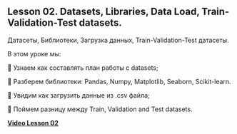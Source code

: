 ## Lesson 02. Datasets, Libraries, Data Load, Train-Validation-Test datasets.  
Датасеты, Библиотеки, Загрузка данных, Train-Validation-Test датасеты.

В этом уроке мы:

📌   Узнаем как составлять план работы с datasets;

📌   Разберем библиотеки: Pandas, Numpy, Matplotlib, Seaborn, Scikit-learn.

📌   Увидим как загрузить данные из .csv файла;

📌   Поймем разницу между Train, Validation and Test datasets.

[**Video Lesson 02**](https://youtu.be/KYeSwj6V150)

